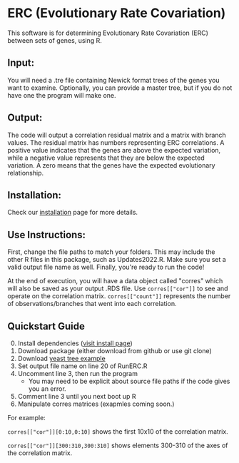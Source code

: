 # ERC (Evolutionary Rate Covariation)
This software is for determining Evolutionary Rate Covariation (ERC) between sets of genes, using R.

## Input:
You will need a .tre file containing Newick format trees of the genes you want to examine. Optionally, you can provide a master tree, but if you do not have one the program will make one.

## Output:
The code will output a correlation residual matrix and a matrix with branch values. The residual matrix has numbers representing ERC correlations. A positive value indicates that the genes are above the expected variation, while a negative value represents that they are below the expected variation. A zero means that the genes have the expected evolutionary relationship.


## Installation:
Check our [installation](https://github.com/nclark-lab/erc/blob/main/install.md) page for more details.


## Use Instructions:
First, change the file paths to match your folders. This may include the other R files in this package, such as Updates2022.R. Make sure you set a valid output file name as well. Finally, you're ready to run the code!


At the end of execution, you will have a data object called "corres" which will also be saved as your output .RDS file.
Use ``corres[["cor"]]`` to see and operate on the correlation matrix. ``corres[["count"]]`` represents the number of observations/branches that went into each correlation.


## Quickstart Guide
0. Install dependencies ([visit install page](https://github.com/nclark-lab/erc/blob/main/install.md))
1. Download package (either download from github or use git clone)
2. Download [yeast tree example](https://github.com/nclark-lab/erc/blob/main/physical_interaction_paper/343yeast_master.tre)
3. Set output file name on line 20 of RunERC.R
4. Uncomment line 3, then run the program
   -  You may need to be explicit about source file paths if the code gives you an error.
5. Comment line 3 until you next boot up R
6. Manipulate corres matrices (exapmles coming soon.)

For example:

`corres[["cor"]][0:10,0:10]` shows the first 10x10 of the correlation matrix.

`corres[["cor"]][300:310,300:310]` shows elements 300-310 of the axes of the correlation matrix.
